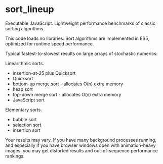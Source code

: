 # sort_lineup

Executable JavaScript.
Lightweight performance benchmarks of classic sorting algorithms.

This code loads no libraries. Sort algorithms are implemented in ES5, optimized for runtime speed performance.

Typical fastest-to-slowest results on large arrays of stochastic numerics:

Linearithmic sorts.
* insertion-at-25 plus Quicksort
* Quicksort
* bottom-up merge sort - allocates O(n) extra memory
* heap sort
* top-down merge sort - allocates O(n) extra memory
* JavaScript sort

Elementary sorts.
* bubble sort
* selection sort
* insertion sort

Your results may vary. If you have many background processes running, and especially if you have browser windows open with animation-heavy images, you may get distorted results and out-of-sequence performance rankings.
